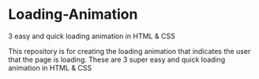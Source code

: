 # Loading-Animation
3 easy and quick loading animation in HTML & CSS

This repository is for creating the loading animation that indicates the user that the page is loading. These are 3 super easy and quick loading animation in HTML & CSS
